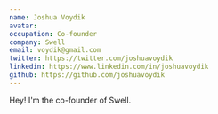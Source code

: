```yaml
---
name: Joshua Voydik
avatar:
occupation: Co-founder
company: Swell
email: voydik@gmail.com
twitter: https://twitter.com/joshuavoydik
linkedin: https://www.linkedin.com/in/joshuavoydik
github: https://github.com/joshuavoydik
---
```


Hey! I'm the co-founder of Swell.
